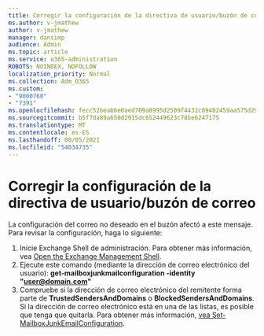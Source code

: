 ```yaml
---
title: Corregir la configuración de la directiva de usuario/buzón de correo
ms.author: v-jmathew
author: v-jmathew
manager: dansimp
audience: Admin
ms.topic: article
ms.service: o365-administration
ROBOTS: NOINDEX, NOFOLLOW
localization_priority: Normal
ms.collection: Adm_O365
ms.custom:
- "9000760"
- "7391"
ms.openlocfilehash: fecc52bea66e0aed709a8995d2509f4432c09482459aa575d29e4c7551375211
ms.sourcegitcommit: b5f7da89a650d2915dc652449623c78be6247175
ms.translationtype: MT
ms.contentlocale: es-ES
ms.lasthandoff: 08/05/2021
ms.locfileid: "54034735"
---
```

# <a name="fix-user-policymailbox-settings"></a>Corregir la configuración de la directiva de usuario/buzón de correo

La configuración del correo no deseado en el buzón afectó a este mensaje. Para revisar la configuración, haga lo siguiente:

1. Inicie Exchange Shell de administración. Para obtener más información, vea [Open the Exchange Management Shell](https://go.microsoft.com/fwlink/?linkid=2101432).
2. Ejecute este comando (mediante la dirección de correo electrónico del usuario):  **get-mailboxjunkmailconfiguration -identity "user@domain.com"**
3. Compruebe si la dirección de correo electrónico del remitente forma parte de **TrustedSendersAndDomains** o **BlockedSendersAndDomains**. Si la dirección de correo electrónico está en una de las listas, es posible que tenga que quitarla. Para obtener más información, [vea Set-MailboxJunkEmailConfiguration](https://go.microsoft.com/fwlink/?linkid=2101047).
